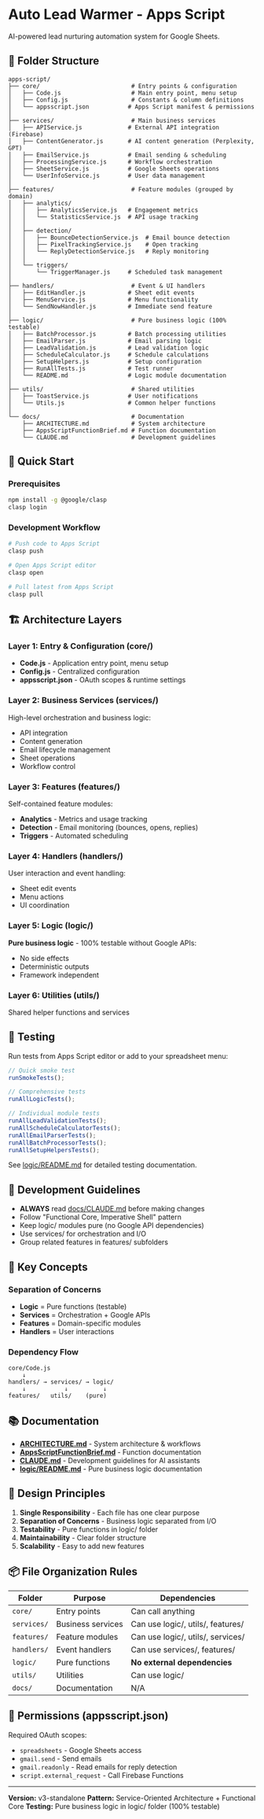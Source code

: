 # Auto Lead Warmer - Apps Script

AI-powered lead nurturing automation system for Google Sheets.

## 📁 Folder Structure

```
apps-script/
├── core/                          # Entry points & configuration
│   ├── Code.js                    # Main entry point, menu setup
│   ├── Config.js                  # Constants & column definitions
│   └── appsscript.json           # Apps Script manifest & permissions
│
├── services/                      # Main business services
│   ├── APIService.js             # External API integration (Firebase)
│   ├── ContentGenerator.js       # AI content generation (Perplexity, GPT)
│   ├── EmailService.js           # Email sending & scheduling
│   ├── ProcessingService.js      # Workflow orchestration
│   ├── SheetService.js           # Google Sheets operations
│   └── UserInfoService.js        # User data management
│
├── features/                      # Feature modules (grouped by domain)
│   ├── analytics/
│   │   ├── AnalyticsService.js   # Engagement metrics
│   │   └── StatisticsService.js  # API usage tracking
│   │
│   ├── detection/
│   │   ├── BounceDetectionService.js  # Email bounce detection
│   │   ├── PixelTrackingService.js    # Open tracking
│   │   └── ReplyDetectionService.js   # Reply monitoring
│   │
│   └── triggers/
│       └── TriggerManager.js     # Scheduled task management
│
├── handlers/                      # Event & UI handlers
│   ├── EditHandler.js            # Sheet edit events
│   ├── MenuService.js            # Menu functionality
│   └── SendNowHandler.js         # Immediate send feature
│
├── logic/                         # Pure business logic (100% testable)
│   ├── BatchProcessor.js         # Batch processing utilities
│   ├── EmailParser.js            # Email parsing logic
│   ├── LeadValidation.js         # Lead validation logic
│   ├── ScheduleCalculator.js     # Schedule calculations
│   ├── SetupHelpers.js           # Setup configuration
│   ├── RunAllTests.js            # Test runner
│   └── README.md                 # Logic module documentation
│
├── utils/                         # Shared utilities
│   ├── ToastService.js           # User notifications
│   └── Utils.js                  # Common helper functions
│
└── docs/                          # Documentation
    ├── ARCHITECTURE.md            # System architecture
    ├── AppsScriptFunctionBrief.md # Function documentation
    └── CLAUDE.md                  # Development guidelines

```

## 🚀 Quick Start

### Prerequisites
```bash
npm install -g @google/clasp
clasp login
```

### Development Workflow
```bash
# Push code to Apps Script
clasp push

# Open Apps Script editor
clasp open

# Pull latest from Apps Script
clasp pull
```

## 🏗️ Architecture Layers

### Layer 1: Entry & Configuration (core/)
- **Code.js** - Application entry point, menu setup
- **Config.js** - Centralized configuration
- **appsscript.json** - OAuth scopes & runtime settings

### Layer 2: Business Services (services/)
High-level orchestration and business logic:
- API integration
- Content generation
- Email lifecycle management
- Sheet operations
- Workflow control

### Layer 3: Features (features/)
Self-contained feature modules:
- **Analytics** - Metrics and usage tracking
- **Detection** - Email monitoring (bounces, opens, replies)
- **Triggers** - Automated scheduling

### Layer 4: Handlers (handlers/)
User interaction and event handling:
- Sheet edit events
- Menu actions
- UI coordination

### Layer 5: Logic (logic/)
**Pure business logic** - 100% testable without Google APIs:
- No side effects
- Deterministic outputs
- Framework independent

### Layer 6: Utilities (utils/)
Shared helper functions and services

## 🧪 Testing

Run tests from Apps Script editor or add to your spreadsheet menu:

```javascript
// Quick smoke test
runSmokeTests();

// Comprehensive tests
runAllLogicTests();

// Individual module tests
runAllLeadValidationTests();
runAllScheduleCalculatorTests();
runAllEmailParserTests();
runAllBatchProcessorTests();
runAllSetupHelpersTests();
```

See [logic/README.md](logic/README.md) for detailed testing documentation.

## 📝 Development Guidelines

- **ALWAYS** read [docs/CLAUDE.md](docs/CLAUDE.md) before making changes
- Follow "Functional Core, Imperative Shell" pattern
- Keep logic/ modules pure (no Google API dependencies)
- Use services/ for orchestration and I/O
- Group related features in features/ subfolders

## 🔧 Key Concepts

### Separation of Concerns
- **Logic** = Pure functions (testable)
- **Services** = Orchestration + Google APIs
- **Features** = Domain-specific modules
- **Handlers** = User interactions

### Dependency Flow
```
core/Code.js
    ↓
handlers/ → services/ → logic/
    ↓           ↓          ↓
features/   utils/    (pure)
```

## 📚 Documentation

- **[ARCHITECTURE.md](docs/ARCHITECTURE.md)** - System architecture & workflows
- **[AppsScriptFunctionBrief.md](docs/AppsScriptFunctionBrief.md)** - Function documentation
- **[CLAUDE.md](docs/CLAUDE.md)** - Development guidelines for AI assistants
- **[logic/README.md](logic/README.md)** - Pure business logic documentation

## 🎯 Design Principles

1. **Single Responsibility** - Each file has one clear purpose
2. **Separation of Concerns** - Business logic separated from I/O
3. **Testability** - Pure functions in logic/ folder
4. **Maintainability** - Clear folder structure
5. **Scalability** - Easy to add new features

## 📦 File Organization Rules

| Folder | Purpose | Dependencies |
|--------|---------|--------------|
| `core/` | Entry points | Can call anything |
| `services/` | Business services | Can use logic/, utils/, features/ |
| `features/` | Feature modules | Can use logic/, utils/, services/ |
| `handlers/` | Event handlers | Can use services/, features/ |
| `logic/` | Pure functions | **No external dependencies** |
| `utils/` | Utilities | Can use logic/ |
| `docs/` | Documentation | N/A |

## 🔐 Permissions (appsscript.json)

Required OAuth scopes:
- `spreadsheets` - Google Sheets access
- `gmail.send` - Send emails
- `gmail.readonly` - Read emails for reply detection
- `script.external_request` - Call Firebase Functions

---

**Version:** v3-standalone
**Pattern:** Service-Oriented Architecture + Functional Core
**Testing:** Pure business logic in logic/ folder (100% testable)
